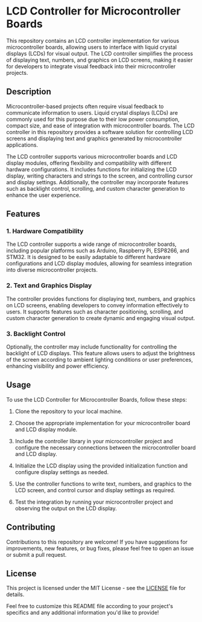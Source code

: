 # LCD Controller for Microcontroller Boards

This repository contains an LCD controller implementation for various microcontroller boards, allowing users to interface with liquid crystal displays (LCDs) for visual output. The LCD controller simplifies the process of displaying text, numbers, and graphics on LCD screens, making it easier for developers to integrate visual feedback into their microcontroller projects.

## Description

Microcontroller-based projects often require visual feedback to communicate information to users. Liquid crystal displays (LCDs) are commonly used for this purpose due to their low power consumption, compact size, and ease of integration with microcontroller boards. The LCD controller in this repository provides a software solution for controlling LCD screens and displaying text and graphics generated by microcontroller applications.

The LCD controller supports various microcontroller boards and LCD display modules, offering flexibility and compatibility with different hardware configurations. It includes functions for initializing the LCD display, writing characters and strings to the screen, and controlling cursor and display settings. Additionally, the controller may incorporate features such as backlight control, scrolling, and custom character generation to enhance the user experience.

## Features

### 1. Hardware Compatibility

The LCD controller supports a wide range of microcontroller boards, including popular platforms such as Arduino, Raspberry Pi, ESP8266, and STM32. It is designed to be easily adaptable to different hardware configurations and LCD display modules, allowing for seamless integration into diverse microcontroller projects.

### 2. Text and Graphics Display

The controller provides functions for displaying text, numbers, and graphics on LCD screens, enabling developers to convey information effectively to users. It supports features such as character positioning, scrolling, and custom character generation to create dynamic and engaging visual output.

### 3. Backlight Control

Optionally, the controller may include functionality for controlling the backlight of LCD displays. This feature allows users to adjust the brightness of the screen according to ambient lighting conditions or user preferences, enhancing visibility and power efficiency.

## Usage

To use the LCD Controller for Microcontroller Boards, follow these steps:

1. Clone the repository to your local machine.

2. Choose the appropriate implementation for your microcontroller board and LCD display module.

3. Include the controller library in your microcontroller project and configure the necessary connections between the microcontroller board and LCD display.

4. Initialize the LCD display using the provided initialization function and configure display settings as needed.

5. Use the controller functions to write text, numbers, and graphics to the LCD screen, and control cursor and display settings as required.

6. Test the integration by running your microcontroller project and observing the output on the LCD display.

## Contributing

Contributions to this repository are welcome! If you have suggestions for improvements, new features, or bug fixes, please feel free to open an issue or submit a pull request.

## License

This project is licensed under the MIT License - see the [LICENSE](LICENSE) file for details.

Feel free to customize this README file according to your project's specifics and any additional information you'd like to provide!
